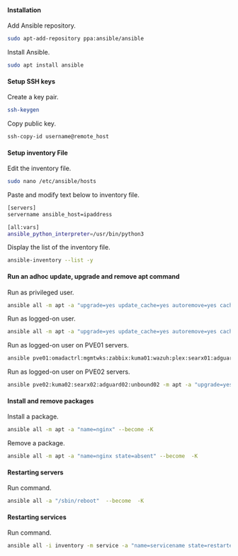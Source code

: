 #### Installation

Add Ansible repository.
```bash
sudo apt-add-repository ppa:ansible/ansible
```

Install Ansible.
```bash
sudo apt install ansible
```

#### Setup SSH keys

Create a key pair.
```bash
ssh-keygen
```

Copy public key.
```bash
ssh-copy-id username@remote_host
```

#### Setup inventory File

Edit the inventory file.
```bash
sudo nano /etc/ansible/hosts
```

Paste and modify text below to inventory file.
```bash
[servers]
servername ansible_host=ipaddress

[all:vars]
ansible_python_interpreter=/usr/bin/python3
```

Display the list of the inventory file.
```bash
ansible-inventory --list -y
```

#### Run an adhoc update, upgrade and remove apt command

Run as privileged user.
```bash
ansible all -m apt -a "upgrade=yes update_cache=yes autoremove=yes cache_valid_time=86400" --become
```

Run as logged-on user.
```bash
ansible all -m apt -a "upgrade=yes update_cache=yes autoremove=yes cache_valid_time=86400"
```

Run as logged-on user on PVE01 servers.
```bash
ansible pve01:omadactrl:mgmtwks:zabbix:kuma01:wazuh:plex:searx01:adguard01:unbound01 -m apt -a "upgrade=yes update_cache=yes autoremove=yes cache_valid_time=86400"
```

Run as logged-on user on PVE02 servers.
```bash
ansible pve02:kuma02:searx02:adguard02:unbound02 -m apt -a "upgrade=yes update_cache=yes autoremove=yes cache_valid_time=86400"
```

#### Install and remove packages

Install a package.
```bash
ansible all -m apt -a "name=nginx" --become -K
```

Remove a package.
```bash
ansible all -m apt -a "name=nginx state=absent" --become  -K
```

#### Restarting servers

Run command.
```bash
ansible all -a "/sbin/reboot"  --become  -K
```

#### Restarting services

Run command.
```bash
ansible all -i inventory -m service -a "name=servicename state=restarted" --become  -K
```
